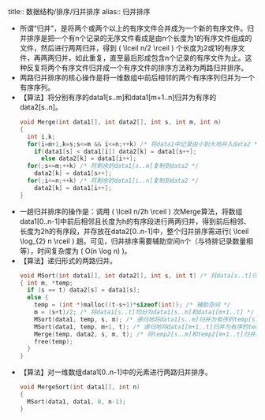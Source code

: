 title:: 数据结构/排序/归并排序
alias:: 归并排序

- 所谓“归并”，是将两个或两个以上的有序文件合并成为一个新的有序文件。归并排序是把一个有n个记录的无序文件看成是由n个长度为1的有序文件组成的文件，然后进行两两归并，得到 \( \lceil n/2 \rceil \) 个长度为2或1的有序文件，再两两归并，如此重复，直至最后形成包含n个记录的有序文件为止。这种反复将两个有序文件归并成一个有序文件的排序方法称为两路归并排序。
- 两路归并排序的核心操作是将一维数组中前后相邻的两个有序序列归并为一个有序序列。
- 【算法】将分别有序的data1[s..m]和data1[m+1..n]归并为有序的data2[s..n]。
  ```c
  void Merge(int data1[], int data2[], int s, int m, int n)
  {
    int i,k;
    for(i=m+1,k=s;s<=m && i<=n;++k) /* 将data1中记录由小到大地并入data2 */
      if(data1[s] < data1[i]) data2[k] = data1[s++];
    	else data2[k] = data1[i++];
    for(;s<=m;++k) /* 将剩余的data1[s..m]复制到data2 */
      data2[k] = data1[s++];
    for(;i<=n;++k) /* 将剩余的data1[i..n]复制到data2 */
      data2[k] = data1[i++];
  }
  ```
- 一趟归并排序的操作是：调用 \( \lceil n/2h \rceil \) 次Merge算法，将数组data1[0..n-1]中前后相邻且长度为h的有序段进行两两归并，得到前后相邻、长度为2h的有序段，并存放在data2[0..n-1]中，整个归并排序需进行\( \lceil \log_{2} n \rceil \) 趟。可见，归并排序需要辅助空间n个（与待排记录数量相等），时间复杂度为 \( O(n \log n) \)。
- 【算法】递归形式的两路归并。
  ```c
  void MSort(int data1[], int data2[], int s, int t) /* 将data[s..t]归并排序为data2[s..t] */
  { int m, *temp;
    if (s == t) data2[s] = data1[s];
    else {
      temp = (int *)malloc((t-s+1)*sizeof(int)); /* 辅助空间 */
      m = (s+t)/2; /* 将data1[s..t]均分为data1[s..m]和data1[m+1..t] */
      MSort(data1, temp, s, m); /* 递归地将data1[s..m]归并为有序的temp[s..m] */
      MSort(data1, temp, m+1, t); /* 递归地将data1[m+1..t]归并为有序的temp[m+1..t] */
      Merge(temp, data2, s, m, t); /* 将temp2[s..m]和temp2[m+1..t]归并到data2[s..t] */
      free(temp);
    }
  }
  ```
- 【算法】对一维数组data1[0..n-1]中的元素进行两路归并排序。
  ```c
  void MergeSort(int data1[], int n)
  {
    MSort(data1, data1, 0, n-1);
  }
  ```
